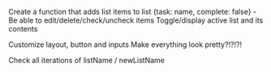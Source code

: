 <!-- JAVASCRIPT -->
Create a function that adds list items to list {task: name, complete: false}
-Be able to edit/delete/check/uncheck items
Toggle/display active list and its contents

<!-- SCSS / Bootstrap -->
Customize layout, button and inputs
Make everything look pretty?!?!?!


<!-- FOLLOW UP -->
Check all iterations of listName / newListName